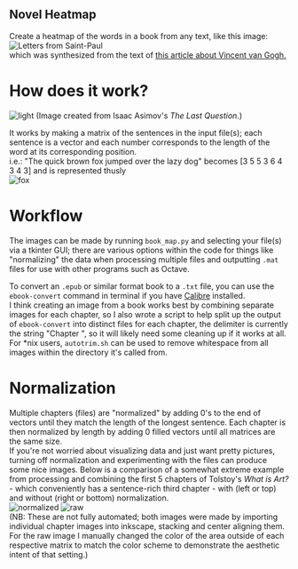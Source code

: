 ## Novel Heatmap  
Create a heatmap of the words in a book from any text, like this image:  
![Letters from Saint-Paul](/images/starry_night.png "Letters from Saint-Paul")  
which was synthesized from the text of [this article about Vincent van Gogh.](https://www.moma.org/learn/moma_learning/vincent-van-gogh-the-starry-night-1889)

# How does it work?
![light](/images/the_last_question_map_image.png?raw=true "Isaac Asimov's The Last Question")
(Image created from Isaac Asimov's _The Last Question_.)  

It works by making a matrix of the sentences in the input file(s); each sentence is a vector and each number corresponds to the length of the word at its corresponding position.  
i.e.: "The quick brown fox jumped over the lazy dog" becomes [3 5 5 3 6 4 3 4 3] and is represented thusly  
![fox](/images/fox_map_image.png?raw=true "Example vector")

# Workflow
The images can be made by running `book_map.py` and selecting your file(s) via a tkinter GUI; there are various options within the code for things like "normalizing" the data when processing multiple files and outputting `.mat` files for use with other programs such as Octave.

To convert an `.epub` or similar format book to a `.txt` file, you can use the `ebook-convert` command in terminal if you have [Calibre](https://calibre-ebook.com/) installed.  
I think creating an image from a book works best by combining separate images for each chapter, so I also wrote a script to help split up the output of `ebook-convert` into distinct files for each chapter, the delimiter is currently the string "Chapter ", so it will likely need some cleaning up if it works at all.  
For \*nix users, `autotrim.sh` can be used to remove whitespace from all images within the directory it's called from.

# Normalization
Multiple chapters (files) are "normalized" by adding 0's to the end of vectors until they match the length of the longest sentence. Each chapter is then normalized by length by adding 0 filled vectors until all matrices are the same size.  
If you're not worried about visualizing data and just want pretty pictures, turning off normalization and experimenting with the files can produce some nice images. Below is a comparison of a somewhat extreme example from processing and combining the first 5 chapters of Tolstoy's _What is Art?_ - which conveniently has a sentence-rich third chapter - with (left or top) and without (right or bottom) normalization.  
![normalized](/images/what_is_art_normalized.png "normalized")
![raw](/images/what_is_art_raw.png "raw")  
(NB: These are not fully automated; both images were made by importing individual chapter images into inkscape, stacking and center aligning them. For the raw image I manually changed the color of the area outside of each respective matrix to match the color scheme to demonstrate the aesthetic intent of that setting.)
